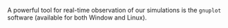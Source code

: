 A powerful tool for real-time observation of our simulations is the ```gnuplot``` software (available for both Window and Linux).
